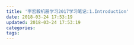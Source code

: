 ```yaml
---
title: '李宏毅机器学习2017学习笔记:1.Introduction'
date: 2018-03-24 17:53:19
updated: 2018-03-24 17:53:19
categories:
tags:
---
```

